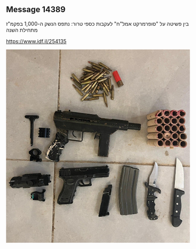 ## Message 14389

בין פשיטה על "סופרמרקט אמל"ח" לעקבות כספי טרור:
נתפס הנשק ה-1,000 בפקמ"ז מתחילת השנה

https://www.idf.il/254135
⁩

![Photo](14389/14389_photo.jpg)
